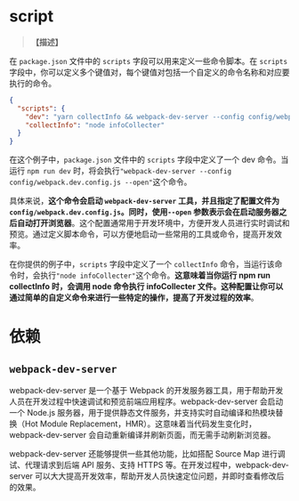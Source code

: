 # script

> **【描述】**

在 `package.json` 文件中的 `scripts` 字段可以用来定义一些命令脚本。在 `scripts` 字段中，你可以定义多个键值对，每个键值对包括一个自定义的命令名称和对应要执行的命令。

```json
{
  "scripts": {
    "dev": "yarn collectInfo && webpack-dev-server --config config/webpack.dev.config.js --open",
    "collectInfo": "node infoCollecter"
  }
}
```

在这个例子中，`package.json` 文件中的 `scripts` 字段中定义了一个 dev 命令。当运行 `npm run dev` 时，将会执行`"webpack-dev-server --config config/webpack.dev.config.js --open"`这个命令。

具体来说，**这个命令会启动 `webpack-dev-server` 工具，并且指定了配置文件为 `config/webpack.dev.config.js`。同时，使用`--open` 参数表示会在启动服务器之后自动打开浏览器**。这个配置通常用于开发环境中，方便开发人员进行实时调试和预览。通过定义脚本命令，可以方便地启动一些常用的工具或命令，提高开发效率。

在你提供的例子中，`scripts` 字段中定义了一个 `collectInfo` 命令，当运行该命令时，会执行`"node infoCollecter"`这个命令。**这意味着当你运行 npm run collectInfo 时，会调用 node 命令执行 infoCollecter 文件。这种配置让你可以通过简单的自定义命令来进行一些特定的操作，提高了开发过程的效率**。

# 依赖

## `webpack-dev-server`

webpack-dev-server 是一个基于 Webpack 的开发服务器工具，用于帮助开发人员在开发过程中快速调试和预览前端应用程序。webpack-dev-server 会启动一个 Node.js 服务器，用于提供静态文件服务，并支持实时自动编译和热模块替换（Hot Module Replacement，HMR）。这意味着当代码发生变化时，webpack-dev-server 会自动重新编译并刷新页面，而无需手动刷新浏览器。

webpack-dev-server 还能够提供一些其他功能，比如搭配 Source Map 进行调试、代理请求到后端 API 服务、支持 HTTPS 等。在开发过程中，webpack-dev-server 可以大大提高开发效率，帮助开发人员快速定位问题，并即时查看修改后的效果。


